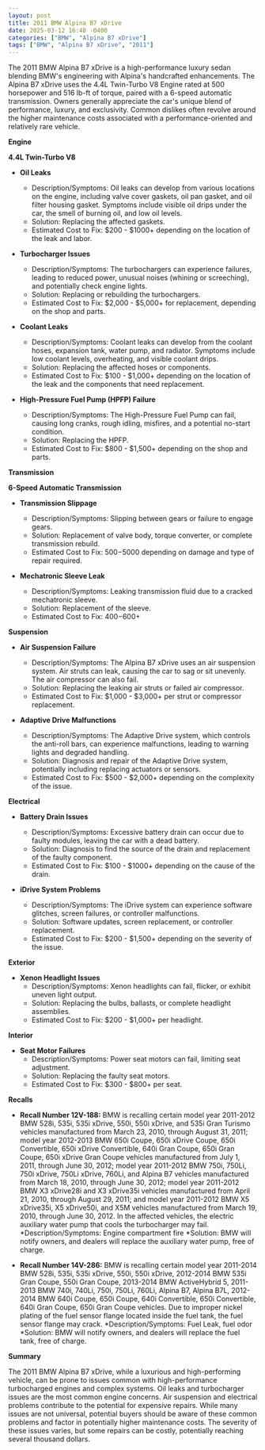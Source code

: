 ```yaml
---
layout: post
title: 2011 BMW Alpina B7 xDrive
date: 2025-03-12 16:48 -0400
categories: ["BMW", "Alpina B7 xDrive"]
tags: ["BMW", "Alpina B7 xDrive", "2011"]
---
```

The 2011 BMW Alpina B7 xDrive is a high-performance luxury sedan blending BMW's engineering with Alpina's handcrafted enhancements. The Alpina B7 xDrive uses the 4.4L Twin-Turbo V8 Engine rated at 500 horsepower and 516 lb-ft of torque, paired with a 6-speed automatic transmission. Owners generally appreciate the car's unique blend of performance, luxury, and exclusivity. Common dislikes often revolve around the higher maintenance costs associated with a performance-oriented and relatively rare vehicle.

**Engine**

**4.4L Twin-Turbo V8**

*   **Oil Leaks**
    *   Description/Symptoms: Oil leaks can develop from various locations on the engine, including valve cover gaskets, oil pan gasket, and oil filter housing gasket. Symptoms include visible oil drips under the car, the smell of burning oil, and low oil levels.
    *   Solution: Replacing the affected gaskets.
    *   Estimated Cost to Fix: $200 - $1000+ depending on the location of the leak and labor.

*   **Turbocharger Issues**
    *   Description/Symptoms: The turbochargers can experience failures, leading to reduced power, unusual noises (whining or screeching), and potentially check engine lights.
    *   Solution: Replacing or rebuilding the turbochargers.
    *   Estimated Cost to Fix: $2,000 - $5,000+ for replacement, depending on the shop and parts.

*   **Coolant Leaks**
    *   Description/Symptoms: Coolant leaks can develop from the coolant hoses, expansion tank, water pump, and radiator. Symptoms include low coolant levels, overheating, and visible coolant drips.
    *   Solution: Replacing the affected hoses or components.
    *   Estimated Cost to Fix: $100 - $1,000+ depending on the location of the leak and the components that need replacement.

*   **High-Pressure Fuel Pump (HPFP) Failure**
    *   Description/Symptoms: The High-Pressure Fuel Pump can fail, causing long cranks, rough idling, misfires, and a potential no-start condition.
    *   Solution: Replacing the HPFP.
    *   Estimated Cost to Fix: $800 - $1,500+ depending on the shop and parts.

**Transmission**

**6-Speed Automatic Transmission**

*   **Transmission Slippage**
    *   Description/Symptoms: Slipping between gears or failure to engage gears.
    *   Solution: Replacement of valve body, torque converter, or complete transmission rebuild.
    *   Estimated Cost to Fix: $500-$5000 depending on damage and type of repair required.

*   **Mechatronic Sleeve Leak**
    *   Description/Symptoms: Leaking transmission fluid due to a cracked mechatronic sleeve.
    *   Solution: Replacement of the sleeve.
    *   Estimated Cost to Fix: $400-$600+

**Suspension**

*   **Air Suspension Failure**
    *   Description/Symptoms: The Alpina B7 xDrive uses an air suspension system. Air struts can leak, causing the car to sag or sit unevenly. The air compressor can also fail.
    *   Solution: Replacing the leaking air struts or failed air compressor.
    *   Estimated Cost to Fix: $1,000 - $3,000+ per strut or compressor replacement.

*   **Adaptive Drive Malfunctions**
    *   Description/Symptoms: The Adaptive Drive system, which controls the anti-roll bars, can experience malfunctions, leading to warning lights and degraded handling.
    *   Solution: Diagnosis and repair of the Adaptive Drive system, potentially including replacing actuators or sensors.
    *   Estimated Cost to Fix: $500 - $2,000+ depending on the complexity of the issue.

**Electrical**

*   **Battery Drain Issues**
    *   Description/Symptoms: Excessive battery drain can occur due to faulty modules, leaving the car with a dead battery.
    *   Solution: Diagnosis to find the source of the drain and replacement of the faulty component.
    *   Estimated Cost to Fix: $100 - $1000+ depending on the cause of the drain.

*   **iDrive System Problems**
    *   Description/Symptoms: The iDrive system can experience software glitches, screen failures, or controller malfunctions.
    *   Solution: Software updates, screen replacement, or controller replacement.
    *   Estimated Cost to Fix: $200 - $1,500+ depending on the severity of the issue.

**Exterior**

*   **Xenon Headlight Issues**
    *   Description/Symptoms: Xenon headlights can fail, flicker, or exhibit uneven light output.
    *   Solution: Replacing the bulbs, ballasts, or complete headlight assemblies.
    *   Estimated Cost to Fix: $200 - $1,000+ per headlight.

**Interior**

*   **Seat Motor Failures**
    *   Description/Symptoms: Power seat motors can fail, limiting seat adjustment.
    *   Solution: Replacing the faulty seat motors.
    *   Estimated Cost to Fix: $300 - $800+ per seat.

**Recalls**

*   **Recall Number 12V-188:** BMW is recalling certain model year 2011-2012 BMW 528i, 535i, 535i xDrive, 550i, 550i xDrive, and 535i Gran Turismo vehicles manufactured from March 23, 2010, through August 31, 2011; model year 2012-2013 BMW 650i Coupe, 650i xDrive Coupe, 650i Convertible, 650i xDrive Convertible, 640i Gran Coupe, 650i Gran Coupe, 650i xDrive Gran Coupe vehicles manufactured from July 1, 2011, through June 30, 2012; model year 2011-2012 BMW 750i, 750Li, 750i xDrive, 750Li xDrive, 760Li, and Alpina B7 vehicles manufactured from March 18, 2010, through June 30, 2012; model year 2011-2012 BMW X3 xDrive28i and X3 xDrive35i vehicles manufactured from April 21, 2010, through August 29, 2011; and model year 2011-2012 BMW X5 xDrive35i, X5 xDrive50i, and X5M vehicles manufactured from March 19, 2010, through June 30, 2012. In the affected vehicles, the electric auxiliary water pump that cools the turbocharger may fail.
    *Description/Symptoms: Engine compartment fire
    *Solution: BMW will notify owners, and dealers will replace the auxiliary water pump, free of charge.

*   **Recall Number 14V-286:** BMW is recalling certain model year 2011-2014 BMW 528i, 535i, 535i xDrive, 550i, 550i xDrive, 2012-2014 BMW 535i Gran Coupe, 550i Gran Coupe, 2013-2014 BMW ActiveHybrid 5, 2011-2013 BMW 740i, 740Li, 750i, 750Li, 760Li, Alpina B7, Alpina B7L, 2012-2014 BMW 640i Coupe, 650i Coupe, 640i Convertible, 650i Convertible, 640i Gran Coupe, 650i Gran Coupe vehicles. Due to improper nickel plating of the fuel sensor flange located inside the fuel tank, the fuel sensor flange may crack.
    *Description/Symptoms: Fuel Leak, fuel odor
    *Solution: BMW will notify owners, and dealers will replace the fuel tank, free of charge.

**Summary**

The 2011 BMW Alpina B7 xDrive, while a luxurious and high-performing vehicle, can be prone to issues common with high-performance turbocharged engines and complex systems. Oil leaks and turbocharger issues are the most common engine concerns. Air suspension and electrical problems contribute to the potential for expensive repairs. While many issues are not universal, potential buyers should be aware of these common problems and factor in potentially higher maintenance costs. The severity of these issues varies, but some repairs can be costly, potentially reaching several thousand dollars.

